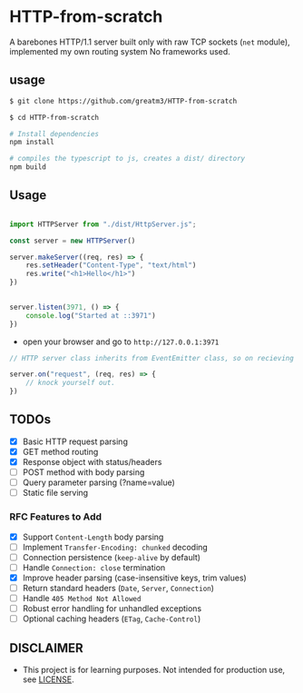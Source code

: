 # HTTP-from-scratch

A barebones HTTP/1.1 server built only with raw TCP sockets (`net` module), implemented my own routing system
No frameworks used.

## usage

```sh
$ git clone https://github.com/greatm3/HTTP-from-scratch

$ cd HTTP-from-scratch

# Install dependencies
npm install

# compiles the typescript to js, creates a dist/ directory
npm build

```

## Usage
```js

import HTTPServer from "./dist/HttpServer.js";

const server = new HTTPServer() 

server.makeServer((req, res) => {
    res.setHeader("Content-Type", "text/html")
    res.write("<h1>Hello</h1>")
})
 

server.listen(3971, () => {
    console.log("Started at ::3971")
})

```

- open your browser and go to `http://127.0.0.1:3971`

```js
// HTTP server class inherits from EventEmitter class, so on recieving data, the instance emits a request message

server.on("request", (req, res) => {
    // knock yourself out.
})
```

## TODOs
- [x] Basic HTTP request parsing
- [x] GET method routing
- [x] Response object with status/headers
- [ ] POST method with body parsing
- [ ] Query parameter parsing (?name=value)
- [ ] Static file serving 

### RFC Features to Add
- [x] Support `Content-Length` body parsing  
- [ ] Implement `Transfer-Encoding: chunked` decoding  
- [ ] Connection persistence (`keep-alive` by default)  
- [ ] Handle `Connection: close` termination  
- [x] Improve header parsing (case-insensitive keys, trim values)  
- [ ] Return standard headers (`Date`, `Server`, `Connection`)  
- [ ] Handle `405 Method Not Allowed`  
- [ ] Robust error handling for unhandled exceptions  
- [ ] Optional caching headers (`ETag`, `Cache-Control`)  

## DISCLAIMER
- This project is for learning purposes. Not intended for production use, see [LICENSE](LICENSE).